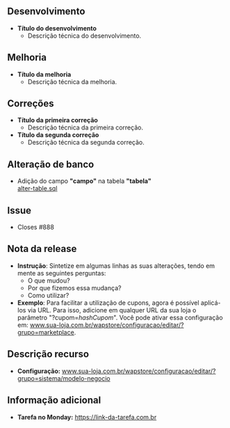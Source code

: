 ## Desenvolvimento
* **Título do desenvolvimento**
  * Descrição técnica do desenvolvimento.

## Melhoria
* **Título da melhoria**
  * Descrição técnica da melhoria.

## Correções
* **Título da primeira correção**
  * Descrição técnica da primeira correção.
* **Título da segunda correção**
  * Descrição técnica da segunda correção.

## Alteração de banco
* Adição do campo **"campo"** na tabela **"tabela"**  
  [alter-table.sql](https://caminho-do-arquivo.sql)
  
## Issue
* Closes #888

## Nota da release
* **Instrução**: Sintetize em algumas linhas as suas alterações, tendo em mente as seguintes perguntas:
  *  O que mudou?
  *  Por que fizemos essa mudança?
  *  Como utilizar?
* **Exemplo**: Para facilitar a utilização de cupons, agora é possível aplicá-los via URL. Para isso, adicione em qualquer URL da sua loja o parâmetro "?cupom=_hashCupom_". Você pode ativar essa configuração em: www.sua-loja.com.br/wapstore/configuracao/editar/?grupo=marketplace.

## Descrição recurso
* **Configuração:** www.sua-loja.com.br/wapstore/configuracao/editar/?grupo=sistema/modelo-negocio 

## Informação adicional
* **Tarefa no Monday:** https://link-da-tarefa.com.br
